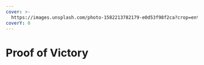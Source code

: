 ```yaml
---
cover: >-
  https://images.unsplash.com/photo-1582213782179-e0d53f98f2ca?crop=entropy&cs=tinysrgb&fm=jpg&ixid=MnwxOTcwMjR8MHwxfHNlYXJjaHwyfHxhZ3JlZW1lbnR8ZW58MHx8fHwxNjY5ODEyOTU2&ixlib=rb-4.0.3&q=80
coverY: 0
---
```


# Proof of Victory

